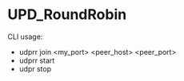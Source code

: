 # UPD_RoundRobin

CLI usage:

- udprr join <my_port> <peer_host> <peer_port>
- udprr start <host> <port>
- udpr stop <host> <port>
